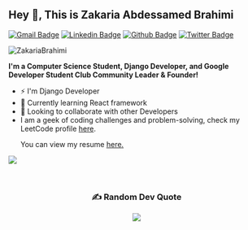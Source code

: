 ## Hey 👋, This is Zakaria Abdessamed Brahimi
[![Gmail Badge](https://img.shields.io/badge/-brahimi.zakaria.abdessamed@gmail.com-c14438?style=flat&logo=Gmail&logoColor=white&link=mailto:brahimi.zakaria.abdessamed@gmail.com)](mailto:brahimi.zakaria.abdessamed@gmail.com) 
[![Linkedin Badge](https://img.shields.io/badge/-zakariaabdessamed-0072b1?style=flat&logo=Linkedin&logoColor=white&link=https://www.linkedin.com/in/zakariaabdessamed/)](https://www.linkedin.com/in/zakariaabdessamed/) [![Github Badge](https://img.shields.io/badge/-ZakariaBrahimi-grey?style=flat&logo=github&logoColor=white&link=https://github.com/ZakariaBrahimi/)](https://www.github.com/ZakariaBrahimi/) [![Twitter Badge](https://img.shields.io/badge/-ZakariaBrahimi-00acee?style=flat&logo=twitter&logoColor=white&link=https://twitter.com/ZakariaBrahimi/)](https://www.twitter.com/ZakariaBrahimi/) 
<p align=left> <img src=https://komarev.com/ghpvc/?username=ZakariaBrahimi alt=ZakariaBrahimi /> </p>

<b><p align='left'>I'm a Computer Science Student, Django Developer, and Google Developer Student Club Community Leader & Founder!</p> </b>

- ⚡ I'm Django Developer
- 🌱 Currently learning React framework
- 👯 Looking to collaborate with other Developers
- I am a geek of coding challenges and problem-solving, check my LeetCode profile [here](https://leetcode.com/user4170I/).
  <p align='left'> You can view my resume <a href='https://drive.google.com/file/d/1AYM4q9pEc5Bj9fyYBfPSG4nc7idltapp/view?usp=sharing ' target=_blank><u>here</u>.</a></p>
  

![](https://github-readme-streak-stats.herokuapp.com/?user=ZakariaBrahimi&theme=default&hide_border=true)
<!--
[![Top Langs](https://github-readme-stats.vercel.app/api/top-langs/?username=ZakariaBrahimi&layout=compact)](https://github.com/ZakariaBrahimi/github-readme-stats)
-->
  
<br>

<span align="center">
  
### ✍️ Random Dev Quote
![](https://quotes-github-readme.vercel.app/api?type=horizontal&theme=light)

</span>
